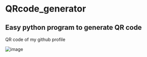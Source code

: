 # QRcode_generator

## Easy python program to generate QR code

QR code of my github profile

![image](https://user-images.githubusercontent.com/59025622/126889853-ad40cbc8-9b65-4cfb-8c67-6fe8b86eca9e.png)
